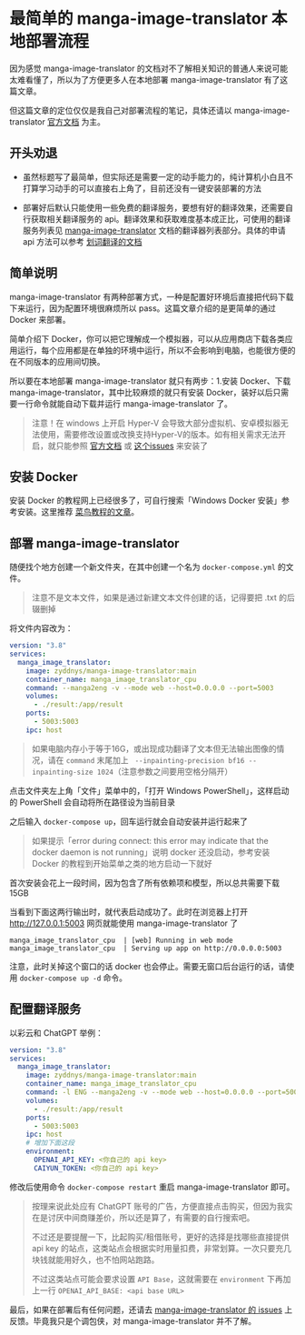 # 最简单的 manga-image-translator 本地部署流程

因为感觉 manga-image-translator 的文档对不了解相关知识的普通人来说可能太难看懂了，所以为了方便更多人在本地部署 manga-image-translator 有了这篇文章。

但这篇文章的定位仅仅是我自己对部署流程的笔记，具体还请以 manga-image-translator [官方文档](https://github.com/zyddnys/manga-image-translator/blob/main/README_CN.md) 为主。

## 开头劝退

- 虽然标题写了最简单，但实际还是需要一定的动手能力的，纯计算机小白且不打算学习动手的可以直接右上角了，目前还没有一键安装部署的方法

- 部署好后默认只能使用一些免费的翻译服务，要想有好的翻译效果，还需要自行获取相关翻译服务的 api。翻译效果和获取难度基本成正比，可使用的翻译服务列表见 [manga-image-translator](https://github.com/zyddnys/manga-image-translator/blob/main/README_CN.md#翻译器列表) 文档的翻译器列表部分。具体的申请 api 方法可以参考 [划词翻译的文档](https://hcfy.app/docs/services/intro/#apply)

## 简单说明

manga-image-translator 有两种部署方式，一种是配置好环境后直接把代码下载下来运行，因为配置环境很麻烦所以 pass。这篇文章介绍的是更简单的通过 Docker 来部署。

简单介绍下 Docker，你可以把它理解成一个模拟器，可以从应用商店下载各类应用运行，每个应用都是在单独的环境中运行，所以不会影响到电脑，也能很方便的在不同版本的应用间切换。

所以要在本地部署 manga-image-translator 就只有两步：1.安装 Docker、下载 manga-image-translator，其中比较麻烦的就只有安装 Docker，装好以后只需要一行命令就能自动下载并运行 manga-image-translator 了。

> 注意！在 windows 上开启 Hyper-V 会导致大部分虚拟机、安卓模拟器无法使用，需要修改设置或改换支持Hyper-V的版本。如有相关需求无法开启，就只能参照 [官方文档](https://github.com/zyddnys/manga-image-translator/blob/main/README_CN.md#使用说明) 或 [这个issues](https://github.com/zyddnys/manga-image-translator/issues/333#issuecomment-1612383229) 来安装了

## 安装 Docker

安装 Docker 的教程网上已经很多了，可自行搜索「Windows Docker 安装」参考安装。这里推荐 [菜鸟教程的文章](https://www.runoob.com/docker/windows-docker-install.html)。

## 部署 manga-image-translator

随便找个地方创建一个新文件夹，在其中创建一个名为 `docker-compose.yml` 的文件。

>注意不是文本文件，如果是通过新建文本文件创建的话，记得要把 .txt 的后辍删掉

将文件内容改为：

```yaml
version: "3.8"
services:
  manga_image_translator:
    image: zyddnys/manga-image-translator:main
    container_name: manga_image_translator_cpu
    command: --manga2eng -v --mode web --host=0.0.0.0 --port=5003
    volumes:
      - ./result:/app/result
    ports:
      - 5003:5003
    ipc: host
```

> 如果电脑内存小于等于16G，或出现成功翻译了文本但无法输出图像的情况，请在 `command` 末尾加上 ` --inpainting-precision bf16 --inpainting-size 1024`（注意参数之间要用空格分隔开）

点击文件夹左上角「文件」菜单中的，「打开 Windows PowerShell」，这样启动的 PowerShell 会自动将所在路径设为当前目录

之后输入 `docker-compose up`，回车运行就会自动安装并运行起来了

> 如果提示「error during connect: this error may indicate that the docker daemon is not running」说明 docker 还没启动，参考安装 Docker 的教程到开始菜单之类的地方启动一下就好

首次安装会花上一段时间，因为包含了所有依赖项和模型，所以总共需要下载 15GB

当看到下面这两行输出时，就代表启动成功了。此时在浏览器上打开 <http://127.0.0.1:5003> 网页就能使用 manga-image-translator 了

```
manga_image_translator_cpu  | [web] Running in web mode
manga_image_translator_cpu  | Serving up app on http://0.0.0.0:5003
```

注意，此时关掉这个窗口的话 docker 也会停止。需要无窗口后台运行的话，请使用 `docker-compose up -d` 命令。

## 配置翻译服务

以彩云和 ChatGPT 举例：

```yaml
version: "3.8"
services:
  manga_image_translator:
    image: zyddnys/manga-image-translator:main
    container_name: manga_image_translator_cpu
    command: -l ENG --manga2eng -v --mode web --host=0.0.0.0 --port=5003
    volumes:
      - ./result:/app/result
    ports:
      - 5003:5003
    ipc: host
    # 增加下面这段
    environment:
      OPENAI_API_KEY: <你自己的 api key>
      CAIYUN_TOKEN: <你自己的 api key>
```

修改后使用命令 `docker-compose restart` 重启 manga-image-translator 即可。

> 按理来说此处应有 ChatGPT 账号的广告，方便直接点击购买，但因为我实在是讨厌中间商赚差价，所以还是算了，有需要的自行搜索吧。
>
> 不过还是要提醒一下，比起购买/租借账号，更好的选择是找哪些直接提供 api key 的站点，这类站点会根据实时用量扣费，非常划算。一次只要充几块钱就能用好久，也不怕网站跑路。
>
> 不过这类站点可能会要求设置 `API Base`，这就需要在 `environment` 下再加上一行 `OPENAI_API_BASE: <api base URL>`

最后，如果在部署后有任何问题，还请去 [manga-image-translator 的 issues](https://github.com/zyddnys/manga-image-translator/issues) 上反馈。毕竟我只是个调包侠，对 manga-image-translator 并不了解。
